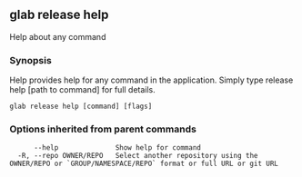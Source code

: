 ## glab release help

Help about any command

### Synopsis

Help provides help for any command in the application.
Simply type release help [path to command] for full details.

```
glab release help [command] [flags]
```

### Options inherited from parent commands

```
      --help              Show help for command
  -R, --repo OWNER/REPO   Select another repository using the OWNER/REPO or `GROUP/NAMESPACE/REPO` format or full URL or git URL
```


